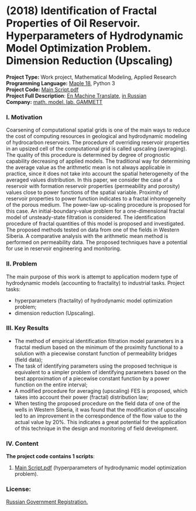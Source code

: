 # (2018) Identification of Fractal Properties of Oil Reservoir. Hyperparameters of Hydrodynamic Model Optimization Problem. Dimension Reduction (Upscaling)
**Project Type:** Work project, Mathematical Modeling, Applied Research   
**Programming Language:** [Maple 18](https://en.wikipedia.org/wiki/Maple), Python 3  
**Project Сode:** [Main Script.pdf](https://github.com/ResearchMachine/work-project-fractal-property-identification/blob/main/%D0%90%D0%94-%D0%9A%D0%9F%D0%A1.pdf)  
**Project Full Description**: [En Machine Translate](https://github.com/ResearchMachine/work-project-fractal-property-identification/blob/main/2%20en.pdf), [in Russian](https://github.com/ResearchMachine/work-project-fractal-property-identification/blob/main/2.pdf)  
**Company:** [math. model. lab. GAMMETT](http://gammett.ugatu.su/)


### I. Motivation
Coarsening of computational spatial grids is one of the main ways to reduce the cost of computing resources in geological and hydrodynamic modeling of hydrocarbon reservoirs. The procedure of overriding reservoir properties in an upsized cell of the computational grid is called upscaling (averaging). The quality of this procedure is determined by degree of prognostic capability decreasing of applied models. The traditional way for determining the average value as the arithmetic mean is not always applicable in practice, since it does not take into account the spatial heterogeneity of the averaged values distribution. In this paper, we consider the case of a reservoir with formation reservoir properties (permeability and porosity) values close to power functions of the spatial variable. Proximity of reservoir properties to power function indicates to a fractal inhomogeneity of the porous medium. The power-law up-scaling procedure is proposed for this case. An initial-boundary-value problem for a one-dimensional fractal model of unsteady-state filtration is considered. The identification procedure of fractal quantities of this model is proposed and investigated. The proposed methods tested on data from one of the fields in Western Siberia. A comparative analysis with the arithmetic mean method is performed on permeability data. The proposed techniques have a potential for use in reservoir engineering and monitoring.


### II. Problem
The main purpose of this work is attempt to application modern type of hydrodynamic models (accounting to fractality) to industrial tasks.
Project tasks:  
* hyperparameters (fractality) of hydrodynamic model optimization problem;  
* dimension reduction (Upscaling).

### III. Key Results 
* The method of empirical identification filtration model parameters in a fractal medium based on the minimum of the proximity functional to a solution with a piecewise constant function of permeability bridges (field data);  
* The task of identifying parameters using the proposed technique is equivalent to a simpler problem of identifying parameters based on the best approximation of a piecewise constant function by a power function on the entire interval;  
* A modified procedure for averaging (upscaling) FES is proposed, which takes into account their power (fractal) distribution law;  
* When testing the proposed procedure on the field data of one of the wells in Western Siberia, it was found that the modification of upscaling led to an improvement in the correspondence of the flow value to the actual value by 20%. This indicates a great potential for the application of this technique in the design and monitoring of field development.

### IV. Content
**The project code contains 1 scripts**:
1. [Main Script.pdf](https://github.com/ResearchMachine/work-project-fractal-property-identification/blob/main/%D0%90%D0%94-%D0%9A%D0%9F%D0%A1.pdf) (hyperparameters of hydrodynamic model optimization problem).   


### License:  
[Russian Government Registration.](https://www.elibrary.ru/download/elibrary_41534132_20227944.PDF)
